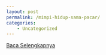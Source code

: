 ```yaml
---
layout: post
permalink: /mimpi-hidup-sama-pacar/
categories:
    - Uncategorized
---
```


[Baca Selengkapnya](/03)